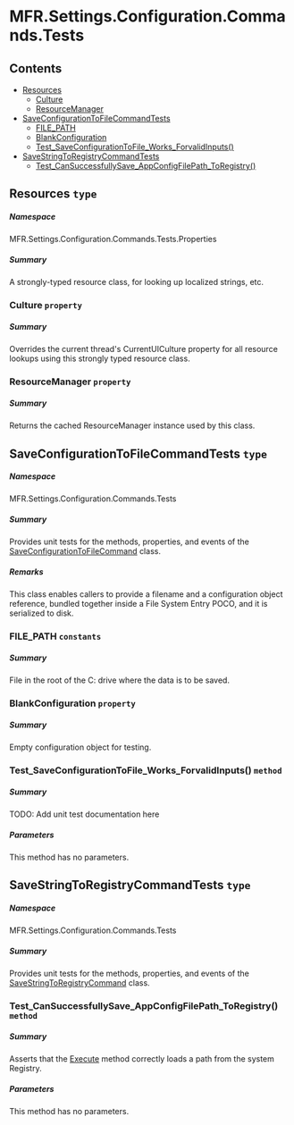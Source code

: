 <a name='assembly'></a>
# MFR.Settings.Configuration.Commands.Tests

## Contents

- [Resources](#T-MFR-Settings-Configuration-Commands-Tests-Properties-Resources 'MFR.Settings.Configuration.Commands.Tests.Properties.Resources')
  - [Culture](#P-MFR-Settings-Configuration-Commands-Tests-Properties-Resources-Culture 'MFR.Settings.Configuration.Commands.Tests.Properties.Resources.Culture')
  - [ResourceManager](#P-MFR-Settings-Configuration-Commands-Tests-Properties-Resources-ResourceManager 'MFR.Settings.Configuration.Commands.Tests.Properties.Resources.ResourceManager')
- [SaveConfigurationToFileCommandTests](#T-MFR-Settings-Configuration-Commands-Tests-SaveConfigurationToFileCommandTests 'MFR.Settings.Configuration.Commands.Tests.SaveConfigurationToFileCommandTests')
  - [FILE_PATH](#F-MFR-Settings-Configuration-Commands-Tests-SaveConfigurationToFileCommandTests-FILE_PATH 'MFR.Settings.Configuration.Commands.Tests.SaveConfigurationToFileCommandTests.FILE_PATH')
  - [BlankConfiguration](#P-MFR-Settings-Configuration-Commands-Tests-SaveConfigurationToFileCommandTests-BlankConfiguration 'MFR.Settings.Configuration.Commands.Tests.SaveConfigurationToFileCommandTests.BlankConfiguration')
  - [Test_SaveConfigurationToFile_Works_ForvalidInputs()](#M-MFR-Settings-Configuration-Commands-Tests-SaveConfigurationToFileCommandTests-Test_SaveConfigurationToFile_Works_ForvalidInputs 'MFR.Settings.Configuration.Commands.Tests.SaveConfigurationToFileCommandTests.Test_SaveConfigurationToFile_Works_ForvalidInputs')
- [SaveStringToRegistryCommandTests](#T-MFR-Settings-Configuration-Commands-Tests-SaveStringToRegistryCommandTests 'MFR.Settings.Configuration.Commands.Tests.SaveStringToRegistryCommandTests')
  - [Test_CanSuccessfullySave_AppConfigFilePath_ToRegistry()](#M-MFR-Settings-Configuration-Commands-Tests-SaveStringToRegistryCommandTests-Test_CanSuccessfullySave_AppConfigFilePath_ToRegistry 'MFR.Settings.Configuration.Commands.Tests.SaveStringToRegistryCommandTests.Test_CanSuccessfullySave_AppConfigFilePath_ToRegistry')

<a name='T-MFR-Settings-Configuration-Commands-Tests-Properties-Resources'></a>
## Resources `type`

##### Namespace

MFR.Settings.Configuration.Commands.Tests.Properties

##### Summary

A strongly-typed resource class, for looking up localized strings, etc.

<a name='P-MFR-Settings-Configuration-Commands-Tests-Properties-Resources-Culture'></a>
### Culture `property`

##### Summary

Overrides the current thread's CurrentUICulture property for all
  resource lookups using this strongly typed resource class.

<a name='P-MFR-Settings-Configuration-Commands-Tests-Properties-Resources-ResourceManager'></a>
### ResourceManager `property`

##### Summary

Returns the cached ResourceManager instance used by this class.

<a name='T-MFR-Settings-Configuration-Commands-Tests-SaveConfigurationToFileCommandTests'></a>
## SaveConfigurationToFileCommandTests `type`

##### Namespace

MFR.Settings.Configuration.Commands.Tests

##### Summary

Provides unit tests for the methods, properties, and events of the
[SaveConfigurationToFileCommand](#T-MFR-SaveConfigurationToFileCommand 'MFR.SaveConfigurationToFileCommand')
class.

##### Remarks

This class enables callers to provide a filename and a configuration
object reference, bundled together inside a File System Entry POCO, and
it is serialized to disk.

<a name='F-MFR-Settings-Configuration-Commands-Tests-SaveConfigurationToFileCommandTests-FILE_PATH'></a>
### FILE_PATH `constants`

##### Summary

File in the root of the C: drive where the data is to be saved.

<a name='P-MFR-Settings-Configuration-Commands-Tests-SaveConfigurationToFileCommandTests-BlankConfiguration'></a>
### BlankConfiguration `property`

##### Summary

Empty configuration object for testing.

<a name='M-MFR-Settings-Configuration-Commands-Tests-SaveConfigurationToFileCommandTests-Test_SaveConfigurationToFile_Works_ForvalidInputs'></a>
### Test_SaveConfigurationToFile_Works_ForvalidInputs() `method`

##### Summary

TODO: Add unit test documentation here

##### Parameters

This method has no parameters.

<a name='T-MFR-Settings-Configuration-Commands-Tests-SaveStringToRegistryCommandTests'></a>
## SaveStringToRegistryCommandTests `type`

##### Namespace

MFR.Settings.Configuration.Commands.Tests

##### Summary

Provides unit tests for the methods, properties, and events of the
[SaveStringToRegistryCommand](#T-MFR-SaveStringToRegistryCommand 'MFR.SaveStringToRegistryCommand')
class.

<a name='M-MFR-Settings-Configuration-Commands-Tests-SaveStringToRegistryCommandTests-Test_CanSuccessfullySave_AppConfigFilePath_ToRegistry'></a>
### Test_CanSuccessfullySave_AppConfigFilePath_ToRegistry() `method`

##### Summary

Asserts that the
[Execute](#M-MFR-LoadStringFromRegistryAction-Execute 'MFR.LoadStringFromRegistryAction.Execute')
method correctly loads a path from the system Registry.

##### Parameters

This method has no parameters.

